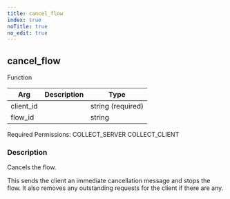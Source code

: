 ```yaml
---
title: cancel_flow
index: true
noTitle: true
no_edit: true
---
```




<div class="vql_item"></div>


## cancel_flow
<span class='vql_type label label-warning pull-right page-header'>Function</span>



<div class="vqlargs"></div>

Arg | Description | Type
----|-------------|-----
client_id||string (required)
flow_id||string

Required Permissions: 
<span class="linkcolour label label-success">COLLECT_SERVER</span>
<span class="linkcolour label label-success">COLLECT_CLIENT</span>

### Description

Cancels the flow.

This sends the client an immediate cancellation message and stops
the flow. It also removes any outstanding requests for the client
if there are any.



